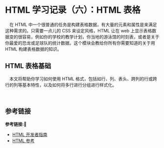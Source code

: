# HTML 学习记录（六）：HTML 表格

&emsp;在 HTML 中一个很普通的任务是构建表格数据，有大量的元素和属性是来满足这种需求的。只需要一点儿的 CSS 来设定风格，HTML 让在 web 上显示表格数据变的很容易，例如你的学校的教学计划，你当地的游泳馆的时刻表，或者是关于你最爱的恐龙或足球队的统计数据。这个模块会教给你所有你需要知道的关于用 HTML 构建表格数据的知识。

## HTML 表格基础

&emsp;本文将帮助你学习如何使用 HTML 格式，包括如行、列、表头、跨列的行或跨行的列等基本特性，以及如何将多行进行分组进行样式化。

&emsp;














## 参考链接
**参考链接:🔗**
+ [HTML 开发者指南](https://developer.mozilla.org/zh-CN/docs/Learn/HTML)
+ [HTML 参考](https://developer.mozilla.org/zh-CN/docs/Web/HTML/Reference)
